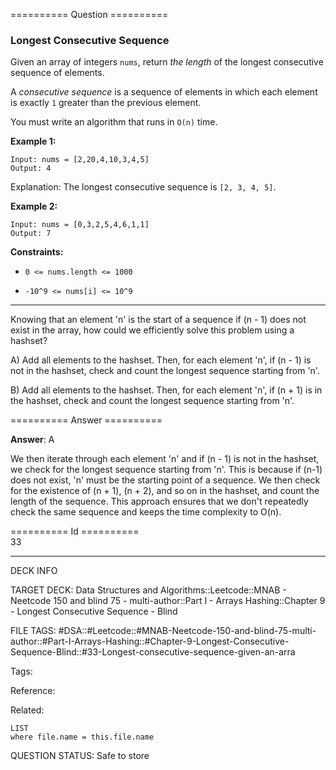 ========== Question ==========  

### Longest Consecutive Sequence

Given an array of integers `nums`, return _the length_ of the longest consecutive sequence of elements.

A _consecutive sequence_ is a sequence of elements in which each element is exactly `1` greater than the previous element.

You must write an algorithm that runs in `O(n)` time.

**Example 1:**

```
Input: nums = [2,20,4,10,3,4,5]
Output: 4
```

Explanation: The longest consecutive sequence is `[2, 3, 4, 5]`.

**Example 2:**

```
Input: nums = [0,3,2,5,4,6,1,1]
Output: 7
```

**Constraints:**

-   `0 <= nums.length <= 1000`

-   `-10^9 <= nums[i] <= 10^9`

---

Knowing that an element 'n' is the start of a sequence if (n - 1) does not exist in the array, how could we efficiently solve this problem using a hashset?

A) Add all elements to the hashset. Then, for each element 'n', if (n - 1) is not in the hashset, check and count the longest sequence starting from 'n'.

B) Add all elements to the hashset. Then, for each element 'n', if (n + 1) is in the hashset, check and count the longest sequence starting from 'n'.  

========== Answer ==========  

**Answer**: A

We then iterate through each element 'n' and if (n - 1) is not in the hashset, we check for the longest sequence starting from 'n'. This is because if (n-1) does not exist, 'n' must be the starting point of a sequence. We then check for the existence of (n + 1), (n + 2), and so on in the hashset, and count the length of the sequence. This approach ensures that we don't repeatedly check the same sequence and keeps the time complexity to O(n).

========== Id ==========  
33

---

DECK INFO

TARGET DECK: Data Structures and Algorithms::Leetcode::MNAB - Neetcode 150 and blind 75 - multi-author::Part I - Arrays Hashing::Chapter 9 - Longest Consecutive Sequence - Blind

FILE TAGS: #DSA::#Leetcode::#MNAB-Neetcode-150-and-blind-75-multi-author::#Part-I-Arrays-Hashing::#Chapter-9-Longest-Consecutive-Sequence-Blind::#33-Longest-consecutive-sequence-given-an-arra

Tags:

Reference:

Related:

```dataview
LIST
where file.name = this.file.name
```
QUESTION STATUS: Safe to store
